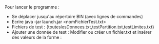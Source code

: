 Pour lancer le programme : 

 - Se déplacer jusqu'au répertoire BIN (avec lignes de commandes)
 - Ecrire java -jar launch.jar <nomFichierTest.txt>
 - Fichiers de test : {touteslesDonnees.txt,testPartition.txt,testLimites.txt}
 - Ajouter une donnée de test : Modifier ou créer un fichier.txt et insérer des valeurs de la forme <valEntree>:<valAttendue>


  
